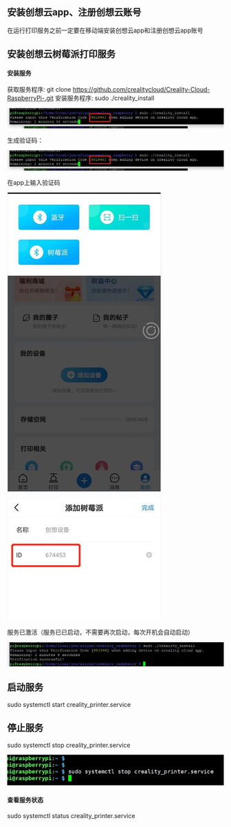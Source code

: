 ## 安装创想云app、注册创想云账号
在运行打印服务之前一定要在移动端安装创想云app和注册创想云app账号

## 安装创想云树莓派打印服务
#### 安装服务
  获取服务程序: git clone https://github.com/crealitycloud/Creality-Cloud-RaspberryPi-.git
  安装服务程序: sudo ./creality_install

  ![节点](./install.jpg)

  生成验证码： 

  ![节点](./install.jpg)

  在app上输入验证码

  ![节点](./app_input.jpg)

   ![节点](./add_input.jpg)

  服务已激活（服务已已启动，不需要再次启动，每次开机会自动启动）

  ![节点](./finsh.jpg)


## 启动服务
sudo systemctl start creality_printer.service
## 停止服务
sudo systemctl stop creality_printer.service

![节点](./stop.jpg)


#### 查看服务状态 
sudo systemctl status creality_printer.service
